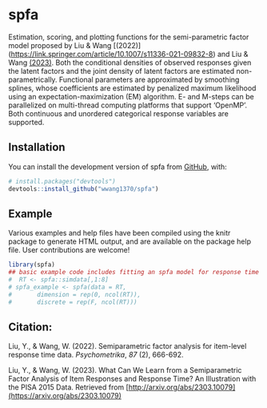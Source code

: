 
<!-- README.md is generated from README.Rmd. Please edit that file -->

# spfa

<!-- badges: start -->
<!-- badges: end -->

Estimation, scoring, and plotting functions for the semi-parametric
factor model proposed by Liu & Wang \[(2022)\]
(<https://link.springer.com/article/10.1007/s11336-021-09832-8>) and Liu
& Wang [(2023)](https://arxiv.org/abs/2303.10079). Both the conditional
densities of observed responses given the latent factors and the joint
density of latent factors are estimated non-parametrically. Functional
parameters are approximated by smoothing splines, whose coefficients are
estimated by penalized maximum likelihood using an
expectation-maximization (EM) algorithm. E- and M-steps can be
parallelized on multi-thread computing platforms that support ‘OpenMP’.
Both continuous and unordered categorical response variables are
supported.

## Installation

You can install the development version of spfa from
[GitHub](https://github.com/), with:

``` r
# install.packages("devtools")
devtools::install_github("wwang1370/spfa")
```

## Example

Various examples and help files have been compiled using the knitr
package to generate HTML output, and are available on the package help
file. User contributions are welcome!

``` r
library(spfa)
## basic example code includes fitting an spfa model for response time
#  RT <- spfa::simdata[,1:8]
# spfa_example <- spfa(data = RT, 
#       dimension = rep(0, ncol(RT)), 
#       discrete = rep(F, ncol(RT)))
```

## Citation:

Liu, Y., & Wang, W. (2022). Semiparametric factor analysis for
item-level response time data. *Psychometrika*, *87* (2), 666-692.

Liu, Y., & Wang, W. (2023). What Can We Learn from a Semiparametric
Factor Analysis of Item Responses and Response Time? An Illustration
with the PISA 2015 Data. Retrieved from
[http://arxiv.org/abs/2303.10079](https://arxiv.org/abs/2303.10079)
